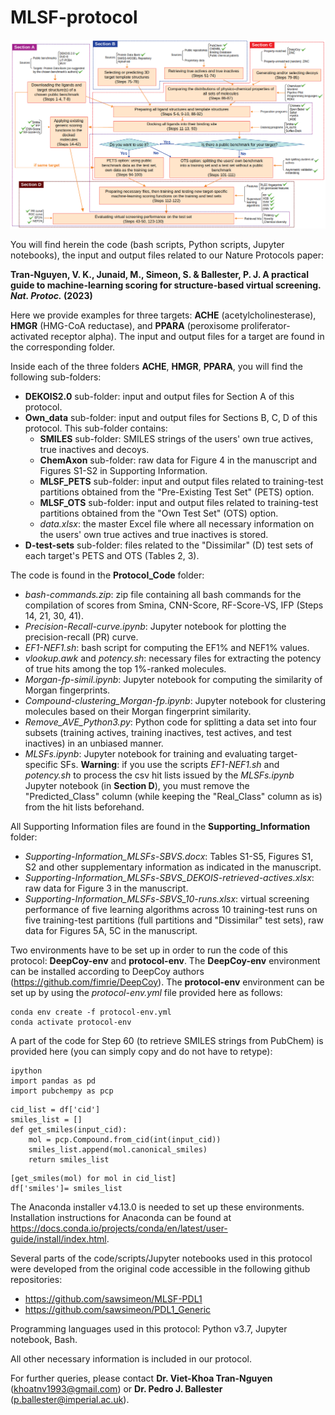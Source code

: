 # MLSF-protocol

![Protocol-Workflow](https://github.com/vktrannguyen/MLSF-protocol/blob/main/Fig1_Nat-Protoc.png)

You will find herein the code (bash scripts, Python scripts, Jupyter notebooks), the input and output files related to our Nature Protocols paper:

**Tran-Nguyen, V. K., Junaid, M., Simeon, S. & Ballester, P. J. A practical guide to machine-learning scoring for structure-based virtual screening. *Nat. Protoc.* (2023)**

Here we provide examples for three targets: **ACHE** (acetylcholinesterase), **HMGR** (HMG-CoA reductase), and **PPARA** (peroxisome proliferator-activated receptor alpha). The input and output files for a target are found in the corresponding folder.

Inside each of the three folders **ACHE**, **HMGR**, **PPARA**, you will find the following sub-folders:

- **DEKOIS2.0** sub-folder: input and output files for Section A of this protocol.
- **Own_data** sub-folder: input and output files for Sections B, C, D of this protocol. This sub-folder contains:
  - **SMILES** sub-folder: SMILES strings of the users' own true actives, true inactives and decoys.
  - **ChemAxon** sub-folder: raw data for Figure 4 in the manuscript and Figures S1-S2 in Supporting Information.
  - **MLSF_PETS** sub-folder: input and output files related to training-test partitions obtained from the "Pre-Existing Test Set" (PETS) option.
  - **MLSF_OTS** sub-folder: input and output files related to training-test partitions obtained from the "Own Test Set" (OTS) option.
  - *data.xlsx*: the master Excel file where all necessary information on the users' own true actives and true inactives is stored.
- **D-test-sets** sub-folder: files related to the "Dissimilar" (D) test sets of each target's PETS and OTS (Tables 2, 3).

The code is found in the **Protocol_Code** folder:

- *bash-commands.zip*: zip file containing all bash commands for the compilation of scores from Smina, CNN-Score, RF-Score-VS, IFP (Steps 14, 21, 30, 41).
- *Precision-Recall-curve.ipynb*: Jupyter notebook for plotting the precision-recall (PR) curve.
- *EF1-NEF1.sh*: bash script for computing the EF1% and NEF1% values.
- *vlookup.awk* and *potency.sh*: necessary files for extracting the potency of true hits among the top 1%-ranked molecules.
- *Morgan-fp-simil.ipynb*: Jupyter notebook for computing the similarity of Morgan fingerprints.
- *Compound-clustering_Morgan-fp.ipynb*: Jupyter notebook for clustering molecules based on their Morgan fingerprint similarity.
- *Remove_AVE_Python3.py*: Python code for splitting a data set into four subsets (training actives, training inactives, test actives, and test inactives) in an unbiased manner.
- *MLSFs.ipynb*: Jupyter notebook for training and evaluating target-specific SFs.
**Warning**: if you use the scripts *EF1-NEF1.sh* and *potency.sh* to process the csv hit lists issued by the *MLSFs.ipynb* Jupyter notebook (in **Section D**), you must remove the "Predicted_Class" column (while keeping the "Real_Class" column as is) from the hit lists beforehand.

All Supporting Information files are found in the **Supporting_Information** folder:

- *Supporting-Information_MLSFs-SBVS.docx*: Tables S1-S5, Figures S1, S2 and other supplementary information as indicated in the manuscript.
- *Supporting-Information_MLSFs-SBVS_DEKOIS-retrieved-actives.xlsx*: raw data for Figure 3 in the manuscript.
- *Supporting-Information_MLSFs-SBVS_10-runs.xlsx*: virtual screening performance of five learning algorithms across 10 training-test runs on five training-test partitions (full partitions and "Dissimilar" test sets), raw data for Figures 5A, 5C in the manuscript.

Two environments have to be set up in order to run the code of this protocol: **DeepCoy-env** and **protocol-env**. The **DeepCoy-env** environment can be installed according to DeepCoy authors (https://github.com/fimrie/DeepCoy). The **protocol-env** environment can be set up by using the *protocol-env.yml* file provided here as follows:

```
conda env create -f protocol-env.yml
conda activate protocol-env
```

A part of the code for Step 60 (to retrieve SMILES strings from PubChem) is provided here (you can simply copy and do not have to retype):

```
ipython
import pandas as pd
import pubchempy as pcp
```

```
cid_list = df['cid']
smiles_list = []
def get_smiles(input_cid):
    mol = pcp.Compound.from_cid(int(input_cid))
    smiles_list.append(mol.canonical_smiles)
    return smiles_list
```

```
[get_smiles(mol) for mol in cid_list]
df['smiles']= smiles_list
```

The Anaconda installer v4.13.0 is needed to set up these environments. Installation instructions for Anaconda can be found at https://docs.conda.io/projects/conda/en/latest/user-guide/install/index.html.

Several parts of the code/scripts/Jupyter notebooks used in this protocol were developed from the original code accessible in the following github repositories:

- https://github.com/sawsimeon/MLSF-PDL1
- https://github.com/sawsimeon/PDL1_Generic

Programming languages used in this protocol: Python v3.7, Jupyter notebook, Bash.

All other necessary information is included in our protocol.

For further queries, please contact **Dr. Viet-Khoa Tran-Nguyen** (khoatnv1993@gmail.com) or **Dr. Pedro J. Ballester** (p.ballester@imperial.ac.uk).
